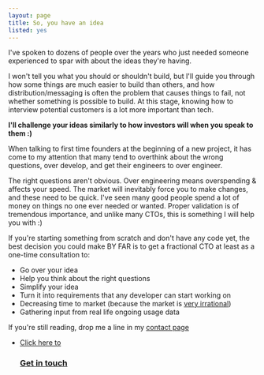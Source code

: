 ```yaml
---
layout: page
title: So, you have an idea
listed: yes
---
```


I've spoken to dozens of people over the years who just needed someone experienced to spar with about the ideas they're having.

I won't tell you what you should or shouldn't build, but I'll guide you through how some things are much easier to build than others, and how distribution/messaging is often the problem that causes things to fail, not whether something is possible to build. At this stage, knowing how to interview potential customers is a lot more important than tech.

**I'll challenge your ideas similarly to how investors will when you speak to them :)**

When talking to first time founders at the beginning of a new project, it has come to my attention that many tend to overthink about the wrong questions, over develop, and get their engineers to over engineer.

The right questions aren't obvious. Over engineering means overspending & affects your speed. The market will inevitably force you to make changes, and these need to be quick. I've seen many good people spend a lot of money on things no one ever needed or wanted. Proper validation is of tremendous importance, and unlike many CTOs, this is something I will help you with :)

If you're starting something from scratch and don't have any code yet, the best decision you could make BY FAR is to get a fractional CTO at least as a one-time consultation to:

- Go over your idea
- Help you think about the right questions
- Simplify your idea
- Turn it into requirements that any developer can start working on
- Decreasing time to market (because the market is <a target="_BLANK" href="https://amandoabreu.com/wrote/data-driven-decisions-explained-with-hamburgers/">very irrational</a>)
- Gathering input from real life ongoing usage data

If you're still reading, drop me a line in my <a href="/book-appointment/">contact page</a>

<ul class="listing">
    <li class="listing__li">
        <a class="listing__link block" href="/book-appointment/">
            <div class="listing__item">
                <div class="listing__type">Click here to</div>
                <h3 class="listing__title">Get in touch</h3>
            </div>
        </a>
    </li>
</ul>